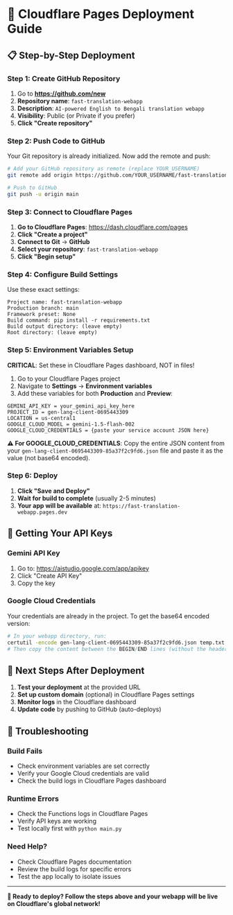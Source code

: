 # 🚀 Cloudflare Pages Deployment Guide

## 📋 **Step-by-Step Deployment**

### **Step 1: Create GitHub Repository**

1. Go to **https://github.com/new**
2. **Repository name**: `fast-translation-webapp`
3. **Description**: `AI-powered English to Bengali translation webapp`
4. **Visibility**: Public (or Private if you prefer)
5. **Click "Create repository"**

### **Step 2: Push Code to GitHub**

Your Git repository is already initialized. Now add the remote and push:

```bash
# Add your GitHub repository as remote (replace YOUR_USERNAME)
git remote add origin https://github.com/YOUR_USERNAME/fast-translation-webapp.git

# Push to GitHub
git push -u origin main
```

### **Step 3: Connect to Cloudflare Pages**

1. **Go to Cloudflare Pages**: https://dash.cloudflare.com/pages
2. **Click "Create a project"**
3. **Connect to Git** → **GitHub**
4. **Select your repository**: `fast-translation-webapp`
5. **Click "Begin setup"**

### **Step 4: Configure Build Settings**

Use these exact settings:

```
Project name: fast-translation-webapp
Production branch: main
Framework preset: None
Build command: pip install -r requirements.txt
Build output directory: (leave empty)
Root directory: (leave empty)
```

### **Step 5: Environment Variables Setup**

**CRITICAL**: Set these in Cloudflare Pages dashboard, NOT in files!

1. Go to your Cloudflare Pages project
2. Navigate to **Settings** → **Environment variables**
3. Add these variables for both **Production** and **Preview**:

```
GEMINI_API_KEY = your_gemini_api_key_here
PROJECT_ID = gen-lang-client-0695443309
LOCATION = us-central1
GOOGLE_CLOUD_MODEL = gemini-1.5-flash-002
GOOGLE_CLOUD_CREDENTIALS = {paste your service account JSON here}
```

**⚠️ For GOOGLE_CLOUD_CREDENTIALS**: Copy the entire JSON content from your `gen-lang-client-0695443309-85a37f2c9fd6.json` file and paste it as the value (not base64 encoded).

### **Step 6: Deploy**

1. **Click "Save and Deploy"**
2. **Wait for build to complete** (usually 2-5 minutes)
3. **Your app will be available** at: `https://fast-translation-webapp.pages.dev`

## 🔑 **Getting Your API Keys**

### **Gemini API Key**
1. Go to: https://aistudio.google.com/app/apikey
2. Click "Create API Key"
3. Copy the key

### **Google Cloud Credentials**
Your credentials are already in the project. To get the base64 encoded version:

```bash
# In your webapp directory, run:
certutil -encode gen-lang-client-0695443309-85a37f2c9fd6.json temp.txt
# Then copy the content between the BEGIN/END lines (without the header/footer)
```

## 🎯 **Next Steps After Deployment**

1. **Test your deployment** at the provided URL
2. **Set up custom domain** (optional) in Cloudflare Pages settings
3. **Monitor logs** in the Cloudflare dashboard
4. **Update code** by pushing to GitHub (auto-deploys)

## 🔧 **Troubleshooting**

### **Build Fails**
- Check environment variables are set correctly
- Verify your Google Cloud credentials are valid
- Check the build logs in Cloudflare Pages dashboard

### **Runtime Errors**
- Check the Functions logs in Cloudflare Pages
- Verify API keys are working
- Test locally first with `python main.py`

### **Need Help?**
- Check Cloudflare Pages documentation
- Review the build logs for specific errors
- Test the app locally to isolate issues

---

**🎉 Ready to deploy? Follow the steps above and your webapp will be live on Cloudflare's global network!**